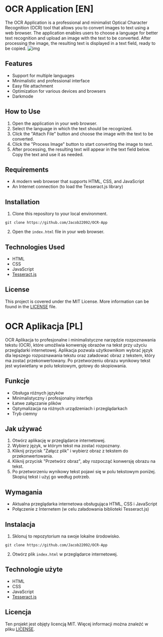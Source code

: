 # OCR Application [EN]

The OCR Application is a professional and minimalist Optical Character Recognition (OCR) tool that allows you to convert images to text using a web browser. The application enables users to choose a language for better text recognition and upload an image with the text to be converted. After processing the image, the resulting text is displayed in a text field, ready to be copied.
![img](https://cdn.discordapp.com/attachments/838519186950586398/1114574040384950413/1.png)
## Features

- Support for multiple languages
- Minimalistic and professional interface
- Easy file attachment
- Optimization for various devices and browsers
- Darkmode

## How to Use

1. Open the application in your web browser.
2. Select the language in which the text should be recognized.
3. Click the "Attach File" button and choose the image with the text to be converted.
4. Click the "Process Image" button to start converting the image to text.
5. After processing, the resulting text will appear in the text field below. Copy the text and use it as needed.

## Requirements

- A modern web browser that supports HTML, CSS, and JavaScript
- An Internet connection (to load the Tesseract.js library)

## Installation

1. Clone this repository to your local environment.
```
git clone https://github.com/Jacob22092/OCR-App
```
2. Open the `index.html` file in your web browser.

## Technologies Used

- HTML
- CSS
- JavaScript
- [Tesseract.js](https://github.com/naptha/tesseract.js)

## License

This project is covered under the MIT License. More information can be found in the [LICENSE](LICENSE) file.

# OCR Aplikacja [PL]

OCR Aplikacja to profesjonalne i minimalistyczne narzędzie rozpoznawania tekstu (OCR), które umożliwia konwersję obrazów na tekst przy użyciu przeglądarki internetowej. Aplikacja pozwala użytkownikom wybrać język dla lepszego rozpoznawania tekstu oraz załadować obraz z tekstem, który ma zostać przekonwertowany. Po przetworzeniu obrazu wynikowy tekst jest wyświetlany w polu tekstowym, gotowy do skopiowania.
## Funkcje

- Obsługa różnych języków
- Minimalistyczny i profesjonalny interfejs
- Łatwe załączanie plików
- Optymalizacja na różnych urządzeniach i przeglądarkach
- Tryb ciemny

## Jak używać

1. Otwórz aplikację w przeglądarce internetowej.
2. Wybierz język, w którym tekst ma zostać rozpoznany.
3. Kliknij przycisk "Załącz plik" i wybierz obraz z tekstem do przekonwertowania.
4. Kliknij przycisk "Przetwórz obraz", aby rozpocząć konwersję obrazu na tekst.
5. Po przetworzeniu wynikowy tekst pojawi się w polu tekstowym poniżej. Skopiuj tekst i użyj go według potrzeb.

## Wymagania

- Aktualna przeglądarka internetowa obsługująca HTML, CSS i JavaScript
- Połączenie z Internetem (w celu załadowania biblioteki Tesseract.js)

## Instalacja

1. Sklonuj to repozytorium na swoje lokalne środowisko.
```
git clone https://github.com/Jacob22092/OCR-App
```
2. Otwórz plik `index.html` w przeglądarce internetowej.

## Technologie użyte

- HTML
- CSS
- JavaScript
- [Tesseract.js](https://github.com/naptha/tesseract.js)

## Licencja

Ten projekt jest objęty licencją MIT. Więcej informacji można znaleźć w pliku [LICENSE](LICENSE).

